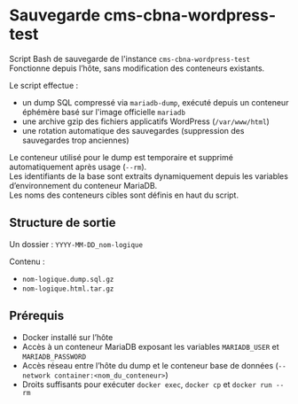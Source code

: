 # Sauvegarde cms-cbna-wordpress-test

Script Bash de sauvegarde de l'instance `cms-cbna-wordpress-test`  
Fonctionne depuis l’hôte, sans modification des conteneurs existants.

Le script effectue :
- un dump SQL compressé via `mariadb-dump`, exécuté depuis un conteneur éphémère basé sur l'image officielle `mariadb`
- une archive gzip des fichiers applicatifs WordPress (`/var/www/html`)
- une rotation automatique des sauvegardes (suppression des sauvegardes trop anciennes)

Le conteneur utilisé pour le dump est temporaire et supprimé automatiquement après usage (`--rm`).  
Les identifiants de la base sont extraits dynamiquement depuis les variables d’environnement du conteneur MariaDB.  
Les noms des conteneurs cibles sont définis en haut du script.

## Structure de sortie

Un dossier : `YYYY-MM-DD_nom-logique`

Contenu :
- `nom-logique.dump.sql.gz`
- `nom-logique.html.tar.gz`

## Prérequis

- Docker installé sur l’hôte  
- Accès à un conteneur MariaDB exposant les variables `MARIADB_USER` et `MARIADB_PASSWORD`  
- Accès réseau entre l’hôte du dump et le conteneur base de données (`--network container:<nom_du_conteneur>`)  
- Droits suffisants pour exécuter `docker exec`, `docker cp` et `docker run --rm`
